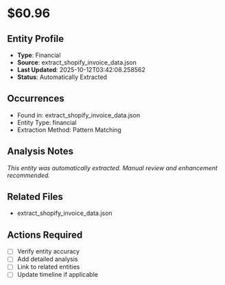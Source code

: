 # $60.96

## Entity Profile
- **Type**: Financial
- **Source**: extract_shopify_invoice_data.json
- **Last Updated**: 2025-10-12T03:42:08.258562
- **Status**: Automatically Extracted

## Occurrences
- Found in: extract_shopify_invoice_data.json
- Entity Type: financial
- Extraction Method: Pattern Matching

## Analysis Notes
*This entity was automatically extracted. Manual review and enhancement recommended.*

## Related Files
- extract_shopify_invoice_data.json

## Actions Required
- [ ] Verify entity accuracy
- [ ] Add detailed analysis
- [ ] Link to related entities
- [ ] Update timeline if applicable
